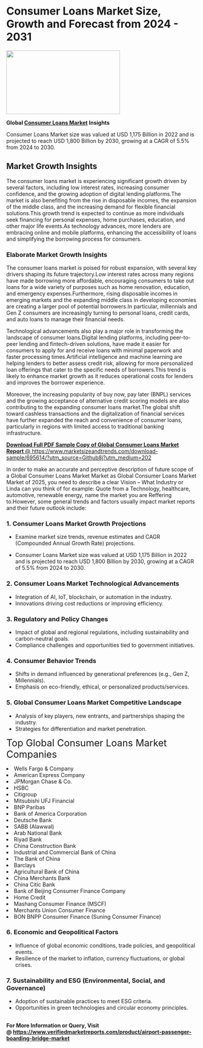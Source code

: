 <H1>Consumer Loans Market Size, Growth and Forecast from 2024 - 2031</H1><img class="aligncenter size-medium wp-image-584254" src="https://thirdeyenews.in/wp-content/uploads/2024/09/Global-Market-Research-300x168.jpeg" alt="" width="300" height="168" /><p><strong>Global&nbsp;<a href="https://www.marketsizeandtrends.com/download-sample/695614/?utm_source=Github8j?utm_medium=202">Consumer Loans Market</a> Insights</strong></p><p>Consumer Loans Market size was valued at USD 1,175 Billion in 2022 and is projected to reach USD 1,800 Billion by 2030, growing at a CAGR of 5.5% from 2024 to 2030.</p><p><h2>Market Growth Insights</h2> <p>The consumer loans market is experiencing significant growth driven by several factors, including low interest rates, increasing consumer confidence, and the growing adoption of digital lending platforms.The market is also benefiting from the rise in disposable incomes, the expansion of the middle class, and the increasing demand for flexible financial solutions.This growth trend is expected to continue as more individuals seek financing for personal expenses, home purchases, education, and other major life events.As technology advances, more lenders are embracing online and mobile platforms, enhancing the accessibility of loans and simplifying the borrowing process for consumers.</p> <p><a href="#"></a></p> <h3>Elaborate Market Growth Insights</h3> <p>The consumer loans market is poised for robust expansion, with several key drivers shaping its future trajectory.Low interest rates across many regions have made borrowing more affordable, encouraging consumers to take out loans for a wide variety of purposes such as home renovation, education, and emergency expenses.Furthermore, rising disposable incomes in emerging markets and the expanding middle class in developing economies are creating a larger pool of potential borrowers.In particular, millennials and Gen Z consumers are increasingly turning to personal loans, credit cards, and auto loans to manage their financial needs.</p> <p>Technological advancements also play a major role in transforming the landscape of consumer loans.Digital lending platforms, including peer-to-peer lending and fintech-driven solutions, have made it easier for consumers to apply for and receive loans with minimal paperwork and faster processing times.Artificial intelligence and machine learning are helping lenders to better assess credit risk, allowing for more personalized loan offerings that cater to the specific needs of borrowers.This trend is likely to enhance market growth as it reduces operational costs for lenders and improves the borrower experience.</p> <p>Moreover, the increasing popularity of buy now, pay later (BNPL) services and the growing acceptance of alternative credit scoring models are also contributing to the expanding consumer loans market.The global shift toward cashless transactions and the digitalization of financial services have further expanded the reach and convenience of consumer loans, particularly in regions with limited access to traditional banking infrastructure.</p> <p><a href="#"></p><p><span class=""><strong>Download Full PDF Sample Copy of Global Consumer Loans Market Report</strong> @ <a href="https://www.marketsizeandtrends.com/download-sample/695614/?utm_source=Github8j?utm_medium=202" target="_blank">https://www.marketsizeandtrends.com/download-sample/695614/?utm_source=Github8j?utm_medium=202</a></span></p><p>In order to make an accurate and perceptive description of future scope of a Global&nbsp;Consumer Loans Market Market as Global&nbsp;Consumer Loans Market Market of 2025, you need to describe a clear Vision &ndash; What Industry or Linda can you think of for example: Quote from a Technology, healthcare, automotive, renewable energy, name the market you are Reffering to.However, some general trends and factors usually impact market reports and their future outlook include:</p><h3>1.&nbsp;<strong>Consumer Loans Market Growth Projections</strong></h3><ul><li>Examine market size trends, revenue estimates and CAGR (Compounded Annual Growth Rate) projections.</li><li><p>Consumer Loans Market size was valued at USD 1,175 Billion in 2022 and is projected to reach USD 1,800 Billion by 2030, growing at a CAGR of 5.5% from 2024 to 2030.</p></li></ul><h3>2.&nbsp;<strong>Consumer Loans Market Technological Advancements</strong></h3><ul><li>Integration of AI, IoT, blockchain, or automation in the industry.</li><li>Innovations driving cost reductions or improving efficiency.</li></ul><h3>3.&nbsp;<strong>Regulatory and Policy Changes</strong></h3><ul><li>Impact of global and regional regulations, including sustainability and carbon-neutral goals.</li><li>Compliance challenges and opportunities tied to government initiatives.</li></ul><h3>4.&nbsp;<strong>Consumer Behavior Trends</strong></h3><ul><li>Shifts in demand influenced by generational preferences (e.g., Gen Z, Millennials).</li><li>Emphasis on eco-friendly, ethical, or personalized products/services.</li></ul><h3>5.&nbsp;<strong>Global Consumer Loans Market Competitive Landscape</strong></h3><ul><li>Analysis of key players, new entrants, and partnerships shaping the industry.</li><li>Strategies for differentiation and market penetration.</li></ul><p data-pm-slice="1 1 []"><span style="color: inherit; font-family: inherit; font-size: 25px;">Top Global Consumer Loans Market Companies</span></p><div class="" data-test-id=""><p><li>Wells Fargo & Company</li><li> American Express Company</li><li> JPMorgan Chase & Co.</li><li> HSBC</li><li> Citigroup</li><li> Mitsubishi UFJ Financial</li><li> BNP Paribas</li><li> Bank of America Corporation</li><li> Deutsche Bank</li><li> SABB (Alawwal)</li><li> Arab National Bank</li><li> Riyad Bank</li><li> China Construction Bank</li><li> Industrial and Commercial Bank of China</li><li> The Bank of China</li><li> Barclays</li><li> Agricultural Bank of China</li><li> China Merchants Bank</li><li> China Citic Bank</li><li> Bank of Beijing Consumer Finance Company</li><li> Home Credit</li><li> Mashang Consumer Finance (MSCF)</li><li> Merchants Union Consumer Finance</li><li> BON BNPP Consumer Finance (Suning Consumer Finance)</li></p></div><h3>6.&nbsp;<strong>Economic and Geopolitical Factors</strong></h3><ul><li>Influence of global economic conditions, trade policies, and geopolitical events.</li><li>Resilience of the market to inflation, currency fluctuations, or global crises.</li></ul><h3>7.&nbsp;<strong>Sustainability and ESG (Environmental, Social, and Governance)</strong></h3><ul><li>Adoption of sustainable practices to meet ESG criteria.</li><li>Opportunities in green technologies and circular economy principles.</li></ul><h2><strong style="font-size: 14px;">For More Information or Query, Visit @&nbsp;</strong><a style="background-color: #ffffff; font-size: 14px;" href="https://www.marketsizeandtrends.com/report/consumer-loans-market/" target="_blank">https://www.verifiedmarketreports.com/product/airport-passenger-boarding-bridge-market</a></h2>